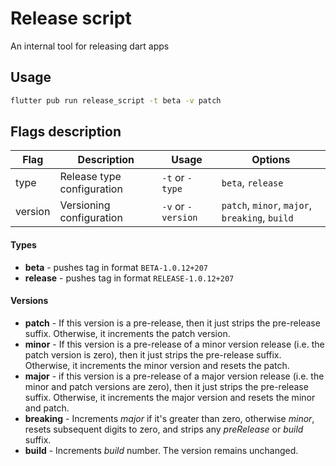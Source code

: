 # Release script

An internal tool for releasing dart apps

## Usage

```bash
flutter pub run release_script -t beta -v patch
```

## Flags description

| Flag       | Description                | Usage              | Options                                        | 
| ---------- | -------------------------- | ------------------ | ---------------------------------------------- |
| type       | Release type configuration | `-t` or `-type`    | `beta`, `release`                              |
| version    | Versioning configuration   | `-v` or `-version` | `patch`, `minor`, `major`, `breaking`, `build` |

#### Types

* **beta** - pushes tag in format `BETA-1.0.12+207`
* **release** - pushes tag in format `RELEASE-1.0.12+207`

#### Versions

* **patch** - If this version is a pre-release, then it just strips the pre-release suffix. Otherwise, it increments the patch version.
* **minor** - If this version is a pre-release of a minor version release (i.e. the patch version is zero), then it just strips the pre-release suffix. Otherwise, it increments the minor version and resets the patch.
* **major** - if this version is a pre-release of a major version release (i.e. the minor and patch versions are zero), then it just strips the pre-release suffix. Otherwise, it increments the major version and resets the minor and patch.
* **breaking** - Increments *major* if it's greater than zero, otherwise *minor*, resets subsequent digits to zero, and strips any *preRelease* or *build* suffix.
* **build** - Increments *build* number. The version remains unchanged.
